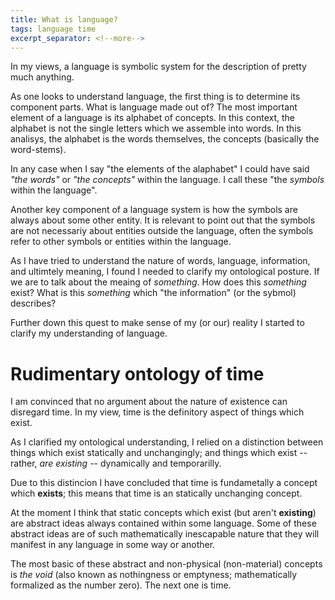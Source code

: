 ```yaml
---
title: What is language?
tags: language time
excerpt_separator: <!--more-->
---
```


In my views, a language is symbolic system for the description of pretty much anything.

<!--more-->

As one looks to understand language, the first thing is to determine its component parts. What is language made out of?
The most important element of a language is its alphabet of concepts. In this context, the alphabet is not the single letters which we assemble into words. In this analisys, the alphabet is the words themselves, the concepts (basically the word-stems).

In any case when I say "the elements of the alaphabet" I could have said _"the words"_ or _"the concepts"_ within the language. I call these "the _symbols_ within the language".

Another key component of a language system is how the symbols are always about some other entity. It is relevant to point out that the symbols are not necessariy about entities outside the language, often the symbols refer to other symbols or entities within the language.


As I have tried to understand the nature of words, language, information, and ultimtely meaning, I found I needed to clarify my ontological posture. If we are to talk about the meaing of _something_. How does this _something_ exist? What is this _something_ which "the information" (or the sybmol) describes?

Further down this quest to make sense of my (or our) reality I started to clarify my understanding of language.  


# Rudimentary ontology of time

I am convinced that no argument about the nature of existence can disregard time. In my view, time is the definitory aspect of things which exist.

As I clarified my ontological understanding, I relied on a distinction between things which exist statically and unchangingly; and things which exist -- rather, _are existing_ -- dynamically and temporarilly.

Due to this distincion I have concluded that time is fundametally a concept which __exists__; this means that time is an statically unchanging concept.

At the moment I think that static concepts which exist (but aren't __existing__) are abstract ideas always contained within some language.
Some of these abstract ideas are of such mathematically inescapable nature that they will manifest in any language in some way or another.

The most basic of these abstract and non-physical (non-material) concepts is _the void_ (also known as nothingness or emptyness; mathematically formalized as the number zero). The next one is time.
